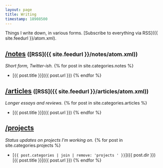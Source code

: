 ```yaml
---
layout: page
title: Writing
timestamp: 18908500
---
```


Things I write down, in various forms. [Subscribe to everything via RSS]({{ site.feedurl }}/atom.xml).

## [/notes](/notes) <small>([RSS]({{ site.feedurl }}/notes/atom.xml))</small>
_Short form, Twitter-ish._
{% for post in site.categories.notes %}
 - [{{ post.title }}]({{ post.url }})
{% endfor %}

## [/articles](/articles) <small>([RSS]({{ site.feedurl }}/articles/atom.xml))</small>
_Longer essays and reviews._
{% for post in site.categories.articles %}
 - [{{ post.title }}]({{ post.url }})
{% endfor %}

## [/projects](/projects)
_Status updates on projects I'm working on._
{% for post in site.categories.projects %}
 - [`{{ post.categories | join | remove: 'projects ' }}`]({{ post.dir }}) [{{ post.title }}]({{ post.url }})
{% endfor %}
